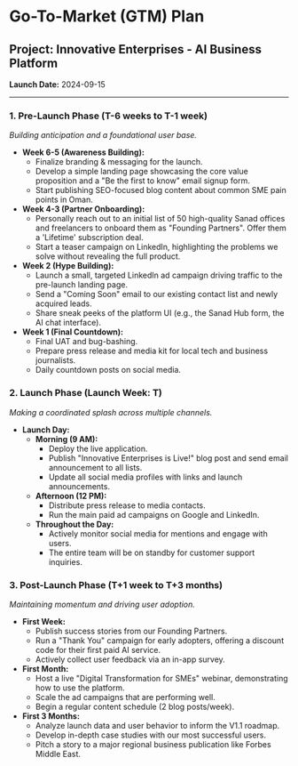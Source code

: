 # Go-To-Market (GTM) Plan

## Project: Innovative Enterprises - AI Business Platform
**Launch Date:** 2024-09-15

---

### 1. Pre-Launch Phase (T-6 weeks to T-1 week)
*Building anticipation and a foundational user base.*

- **Week 6-5 (Awareness Building):**
  - Finalize branding & messaging for the launch.
  - Develop a simple landing page showcasing the core value proposition and a "Be the first to know" email signup form.
  - Start publishing SEO-focused blog content about common SME pain points in Oman.
- **Week 4-3 (Partner Onboarding):**
  - Personally reach out to an initial list of 50 high-quality Sanad offices and freelancers to onboard them as "Founding Partners". Offer them a 'Lifetime' subscription deal.
  - Start a teaser campaign on LinkedIn, highlighting the problems we solve without revealing the full product.
- **Week 2 (Hype Building):**
  - Launch a small, targeted LinkedIn ad campaign driving traffic to the pre-launch landing page.
  - Send a "Coming Soon" email to our existing contact list and newly acquired leads.
  - Share sneak peeks of the platform UI (e.g., the Sanad Hub form, the AI chat interface).
- **Week 1 (Final Countdown):**
  - Final UAT and bug-bashing.
  - Prepare press release and media kit for local tech and business journalists.
  - Daily countdown posts on social media.

### 2. Launch Phase (Launch Week: T)
*Making a coordinated splash across multiple channels.*

- **Launch Day:**
  - **Morning (9 AM):**
    - Deploy the live application.
    - Publish "Innovative Enterprises is Live!" blog post and send email announcement to all lists.
    - Update all social media profiles with links and launch announcements.
  - **Afternoon (12 PM):**
    - Distribute press release to media contacts.
    - Run the main paid ad campaigns on Google and LinkedIn.
  - **Throughout the Day:**
    - Actively monitor social media for mentions and engage with users.
    - The entire team will be on standby for customer support inquiries.

### 3. Post-Launch Phase (T+1 week to T+3 months)
*Maintaining momentum and driving user adoption.*

- **First Week:**
  - Publish success stories from our Founding Partners.
  - Run a "Thank You" campaign for early adopters, offering a discount code for their first paid AI service.
  - Actively collect user feedback via an in-app survey.
- **First Month:**
  - Host a live "Digital Transformation for SMEs" webinar, demonstrating how to use the platform.
  - Scale the ad campaigns that are performing well.
  - Begin a regular content schedule (2 blog posts/week).
- **First 3 Months:**
  - Analyze launch data and user behavior to inform the V1.1 roadmap.
  - Develop in-depth case studies with our most successful users.
  - Pitch a story to a major regional business publication like Forbes Middle East.
